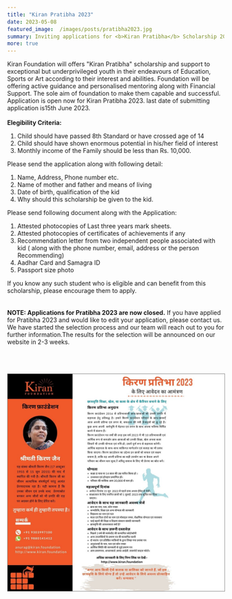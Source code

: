 ```yaml
---
title: "Kiran Pratibha 2023"
date: 2023-05-08
featured_image:  /images/posts/pratibha2023.jpg
summary: Inviting applications for <b>Kiran Pratibha</b> Scholarship 2023. All young achievers, please note that June 15 2023, is the last date to your submit application. 
more: true
---
```


Kiran Foundation will offers "Kiran Pratibha" scholarship and support to exceptional but underprivileged youth in their endeavours of Education, Sports or Art according to their interest and abilities. Foundation will be offering active guidance and personalised mentoring along with Financial Support. The sole aim of foundation to make them capable and successful. Application is open now for Kiran Pratibha 2023. last date of submitting application is15th June 2023.<br/><br/>
<b>Elegibility Criteria:</b>
1. Child should have passed 8th Standard or have crossed age of 14
2. Child should have shown enormous potential in his/her field of interest
3. Monthly income of the Family should be less than Rs. 10,000.

Please send the application along with following detail:
1. Name, Address, Phone number etc. 
2. Name of mother and father and means of living
3. Date of birth, qualification of the kid
4. Why should this scholarship be given to the kid.

Please send following document along with the Application:
1. Attested photocopies of Last three years mark sheets.
2. Attested photocopies of certificates of achievements if any
3. Recommendation letter from two independent people associated with kid ( along with the phone number, email, address or the person Recommending)
4. Aadhar Card and Samagra ID
5. Passport size photo

If you know any such student who is eligible and can benefit from this scholarship, please encourage them to apply. 
<br/> <br/> <br/>
             <b> NOTE: 
              Applications for Pratibha 2023 are now closed.</b>  If you have applied for Pratibha 2023 and would like to edit your application,  please contact us. We have started the selection process and our team will reach out to you for further information.The results for the selection will be announced on our website in 2-3 weeks.   
          <br/>
<!--div class="button" align="center">
					<a href="https://forms.gle/DUSrs5XhL5poHebA9">Submit Application Online</a>
</div-->
<br/> <br/>
<img src="/images/posts/pratibha2023_full.jpg" style="border: 1px solid #888;"/>
